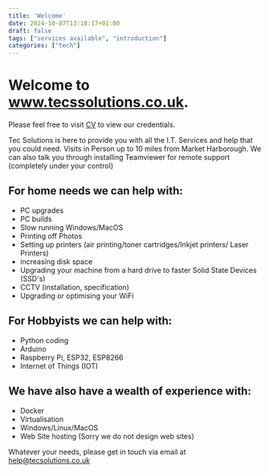 ```yaml
---
title: 'Welcome'
date: 2024-10-07T13:18:17+01:00
draft: false
tags: ["services available", "introduction"]
categories: ["tech"]
---
```


# Welcome to www.tecssolutions.co.uk.
Please feel free to visit [CV] to view our credentials.

Tec Solutions is here to provide you with all the I.T. Services and help that you could need.  Visits in Person up to 10 miles from Market Harborough.  We can also talk you through installing Teamviewer for remote support (completely under your control)

## For home needs we can help with:
 - PC upgrades
 - PC builds
 - Slow running Windows/MacOS
 - Printing off Photos
 - Setting up printers (air printing/toner cartridges/Inkjet printers/ Laser Printers)
 - increasing disk space
 - Upgrading your machine from a hard drive to faster Solid State Devices  (SSD's)
 - CCTV (installation, specification)
 - Upgrading or optimising your WiFi

## For Hobbyists we can help with:
 - Python coding
 - Arduino
 - Raspberry Pi, ESP32, ESP8266
 - Internet of Things (IOT)


## We have also have a wealth of experience with:
 - Docker
 - Virtualisation
 - Windows/Linux/MacOS
 - Web Site hosting (Sorry we do not design web sites)


Whatever your needs, please get in touch via email at help@tecsolutions.co.uk



[//]: # (These are reference links used in the body of this note and get stripped out when the markdown processor does its job. There is no need to format nicely because it shouldn't be seen. Thanks SO - http://stackoverflow.com/questions/4823468/store-comments-in-markdown-syntax)

   [dill]: <https://github.com/joemccann/dillinger>
   [git-repo-url]: <https://github.com/joemccann/dillinger.git>
   [john gruber]: <http://daringfireball.net>
   [df1]: <http://daringfireball.net/projects/markdown/>
   [markdown-it]: <https://github.com/markdown-it/markdown-it>
   [Ace Editor]: <http://ace.ajax.org>
   [node.js]: <http://nodejs.org>
   [Twitter Bootstrap]: <http://twitter.github.com/bootstrap/>
   [jQuery]: <http://jquery.com>
   [@tjholowaychuk]: <http://twitter.com/tjholowaychuk>
   [express]: <http://expressjs.com>
   [CV]: <cv.tecssolutions.co.uk>
